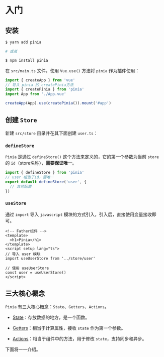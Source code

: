 # 入门

## 安装

```sh
$ yarn add pinia

# 或者

$ npm install pinia
```

在 `src/main.ts` 文件，使用 `Vue.use()` 方法将 `pinia` 作为插件使用：

```ts
import { createApp } from 'vue'
// 导入 pinia 的 createPinia方法
import { createPinia } from 'pinia'
import App from './App.vue'

createApp(App).use(createPinia()).mount('#app')
```

## 创建 `Store`

新建 `src/store` 目录并在其下面创建 `user.ts`：

### `defineStore`

`Pinia` 是通过 `defineStore()` 这个方法来定义的，它的第一个参数为当前 `store` 的 `id`（store名称），**需要保证唯一**。

```ts
import { defineStore } from 'pinia'
// user 相当于id，要唯一
export default defineStore('user', {
  // 其他配置
})
```

### `useStore`

通过 `import` 导入 `javascript` 模块的方式引入，引入后，直接使用变量接收即可。

```vue {7,10}
<!-- Father组件 -->
<template>
  <h1>Pinia</h1>
</template>
<script setup lang="ts">
// 导入 user 模块
import useUserStore from '../store/user'

// 使用 useUserStore
const user = useUserStore()
</script>
```

## 三大核心概念

`Pinia` 有三大核心概念：`State`、`Getters`、`Actions`。

- [State](/doc/document/pinia/State.html)：存放数据的地方，是一个函数。

- [Getters](/doc/document/pinia/Getters.html)：相当于计算属性，接收 `state` 作为第一个参数。

- [Actions](/doc/document/pinia/Actions.html)：相当于组件中的方法，用于修改 `state`，支持同步和异步。

下面将一一介绍。